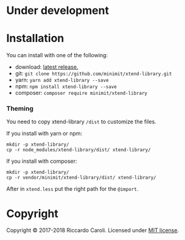 
# Under development

# Installation

You can install with one of the following:
* download: [latest release.](https://github.com/minimit/xtend-library/releases/latest)
* git: `git clone https://github.com/minimit/xtend-library.git`
* yarn: `yarn add xtend-library --save`
* npm: `npm install xtend-library --save`
* composer: `composer require minimit/xtend-library`

### Theming

You need to copy xtend-library `/dist` to customize the files.

If you install with yarn or npm:
```
mkdir -p xtend-library/
cp -r node_modules/xtend-library/dist/ xtend-library/
```

If you install with composer:
```
mkdir -p xtend-library/
cp -r vendor/minimit/xtend-library/dist/ xtend-library/
```

After in `xtend.less` put the right path for the `@import`.

# Copyright

Copyright © 2017-2018 Riccardo Caroli. Licensed under [MIT license](http://www.opensource.org/licenses/mit-license.php).

